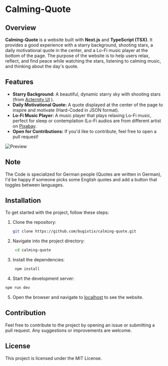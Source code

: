# Calming-Quote

## Overview
**Calming-Quote** is a website built with **Next.js** and **TypeScript (TSX)**. It provides a good experience with a starry background, shooting stars, a daily motivational quote in the center, and a Lo-Fi music player at the bottom of the page. The purpose of the website is to help users relax, reflect, and find peace while watching the stars, listening to calming music, and thinking about the day's quote.

## Features
- **Starry Background:** A beautiful, dynamic starry sky with shooting stars (from [Acternity UI](https://ui.aceternity.com/components/shooting-stars-and-stars-background) ).
- **Daily Motivational Quote:** A quote displayed at the center of the page to inspire and motivate (Hard-Coded in JSON format).
- **Lo-Fi Music Player:** A music player that plays relaxing Lo-Fi music, perfect for sleep or contemplation (Lo-Fi audios are from different artist on [Pixabay](https://pixabay.com).
- **Open for Contributions:** If you'd like to contribute, feel free to open a pull request!

![Preview](https://github.com/bugixtix/calming-quote/blob/master/public/screenshot_gif.gif)

## Note
The Code is specialized for German people (Quotes are written in German), I'd be happy if someone picks some English quotes and add a button that toggles between languages.

## Installation

To get started with the project, follow these steps:

1. Clone the repository:
   ```bash
   git clone https://github.com/bugixtix/calming-quote.git
   ```
2. Navigate into the project directory:
   ```bash
    cd calming-quote
   ```
3. Install the dependencies:
   ```bash
    npm install
   ```
4. Start the development server:
  ```bash
  npm run dev
  ```
5. Open the browser and navigate to [localhost](http://localhost:3000) to see the website.

## Contribution
Feel free to contribute to the project by opening an issue or submitting a pull request. Any suggestions or improvements are welcome.

## License
This project is licensed under the MIT License.

